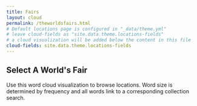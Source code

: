 ```yaml
---
title: Fairs
layout: cloud
permalink: /theworldsfairs.html
# Default locations page is configured in "_data/theme.yml"
# leave cloud-fields as "site.data.theme.locations-fields"
# a cloud visualization will be added below the content in this file
cloud-fields: site.data.theme.locations-fields
---
```


## Select A World's Fair 

Use this word cloud visualization to browse locations.
Word size is determined by frequency and all words link to a corresponding collection search.
